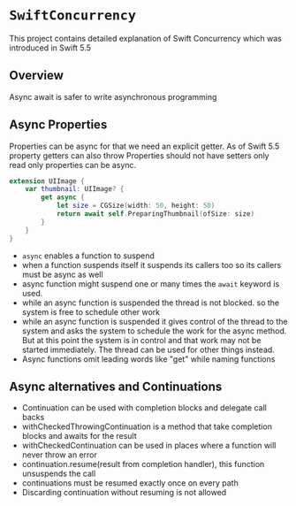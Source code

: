 # ``SwiftConcurrency``

This project contains detailed explanation of Swift Concurrency which was introduced in Swift 5.5

## Overview

Async await is safer to write asynchronous programming

## Async Properties
Properties can be async for that we need an explicit getter. As of Swift 5.5 property getters can also throw
Properties should not have setters only read only properties can be async.
```swift
extension UIImage {
    var thumbnail: UIImage? {
        get async {
            let size = CGSize(width: 50, height: 50)
            return await self.PreparingThumbnail(ofSize: size)
        }
    }
}
```
- `async` enables a function to suspend
- when a function suspends itself it suspends its callers too so its callers must be async as well
- async function might suspend one or many times the `await` keyword is used.
- while an async function is suspended the thread is not blocked. so the system is free to schedule other work
- while an async function is suspended it gives control of the thread to the system and asks the system to schedule the work for the async method. But at this point the system is in control and that work may not be started immediately. The thread can be used for other things instead. 
- Async functions omit leading words like "get" while naming functions

## Async alternatives and Continuations
- Continuation can be used with completion blocks and delegate call backs 
- withCheckedThrowingContinuation is a method that take completion blocks and awaits for the result
- withCheckedContinuation can be used in places where a function will never throw an error
- continuation.resume(result from completion handler), this function unsuspends the call
- continuations must be resumed exactly once on every path
- Discarding continuation without resuming is not allowed
